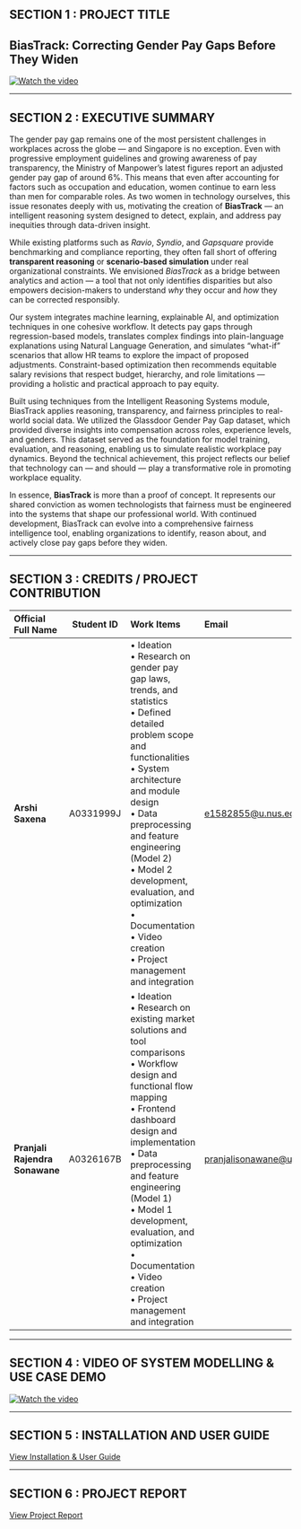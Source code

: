 ## SECTION 1 : PROJECT TITLE
## BiasTrack: Correcting Gender Pay Gaps Before They Widen

[![Watch the video](https://img.youtube.com/vi/ID/maxresdefault.jpg)](https://www.youtube.com/watch?v=ID)

---

## SECTION 2 : EXECUTIVE SUMMARY

The gender pay gap remains one of the most persistent challenges in workplaces across the globe — and Singapore is no exception. Even with progressive employment guidelines and growing awareness of pay transparency, the Ministry of Manpower’s latest figures report an adjusted gender pay gap of around 6%. This means that even after accounting for factors such as occupation and education, women continue to earn less than men for comparable roles. As two women in technology ourselves, this issue resonates deeply with us, motivating the creation of **BiasTrack** — an intelligent reasoning system designed to detect, explain, and address pay inequities through data-driven insight.

While existing platforms such as *Ravio*, *Syndio*, and *Gapsquare* provide benchmarking and compliance reporting, they often fall short of offering **transparent reasoning** or **scenario-based simulation** under real organizational constraints. We envisioned *BiasTrack* as a bridge between analytics and action — a tool that not only identifies disparities but also empowers decision-makers to understand *why* they occur and *how* they can be corrected responsibly.

Our system integrates machine learning, explainable AI, and optimization techniques in one cohesive workflow. It detects pay gaps through regression-based models, translates complex findings into plain-language explanations using Natural Language Generation, and simulates “what-if” scenarios that allow HR teams to explore the impact of proposed adjustments. Constraint-based optimization then recommends equitable salary revisions that respect budget, hierarchy, and role limitations — providing a holistic and practical approach to pay equity.

Built using techniques from the Intelligent Reasoning Systems module, BiasTrack applies reasoning, transparency, and fairness principles to real-world social data. We utilized the Glassdoor Gender Pay Gap dataset, which provided diverse insights into compensation across roles, experience levels, and genders. This dataset served as the foundation for model training, evaluation, and reasoning, enabling us to simulate realistic workplace pay dynamics. Beyond the technical achievement, this project reflects our belief that technology can — and should — play a transformative role in promoting workplace equality.

In essence, **BiasTrack** is more than a proof of concept. It represents our shared conviction as women technologists that fairness must be engineered into the systems that shape our professional world. With continued development, BiasTrack can evolve into a comprehensive fairness intelligence tool, enabling organizations to identify, reason about, and actively close pay gaps before they widen.

---

## SECTION 3 : CREDITS / PROJECT CONTRIBUTION

| **Official Full Name**         | **Student ID** | **Work Items**                                                                                                                                                                                                                                                                                                                                                                                            | **Email**                                            |
| :----------------------------- | :-------------------------------: | :----------------------------------------------------------------------------------------------------------------------------------------------------------------------------------------------------------------------------------------------------------------------------------------------------------------------------------------------------------------------------------------------------------------------- | :-------------------------------------------------------------- |
| **Arshi Saxena**               |             A0331999J             | • Ideation<br>• Research on gender pay gap laws, trends, and statistics<br>• Defined detailed problem scope and functionalities <br>• System architecture and module design<br>• Data preprocessing and feature engineering (Model 2)<br>• Model 2 development, evaluation, and optimization<br>• Documentation <br>• Video creation <br>• Project management and integration | [e1582855@u.nus.edu](mailto:e1582855@u.nus.edu)                 |
| **Pranjali Rajendra Sonawane** |             A0326167B             | • Ideation<br>• Research on existing market solutions and tool comparisons<br>• Workflow design and functional flow mapping<br>• Frontend dashboard design and implementation<br>• Data preprocessing and feature engineering (Model 1)<br>• Model 1 development, evaluation, and optimization<br> • Documentation <br>• Video creation <br>• Project management and integration                                          | [pranjalisonawane@u.nus.edu](mailto:pranjalisonawane@u.nus.edu) |


---

## SECTION 4 : VIDEO OF SYSTEM MODELLING & USE CASE DEMO

[![Watch the video](https://img.youtube.com/vi/yAiBt9lTmBE/maxresdefault.jpg)](https://www.youtube.com/watch?v=yAiBt9lTmBE)

---

## SECTION 5 : INSTALLATION AND USER GUIDE
[View Installation & User Guide](ProjectReport/Installation_and_User_Guide.pdf)

---
## SECTION 6 : PROJECT REPORT

[View Project Report](ProjectReport/Project_Report.pdf)
